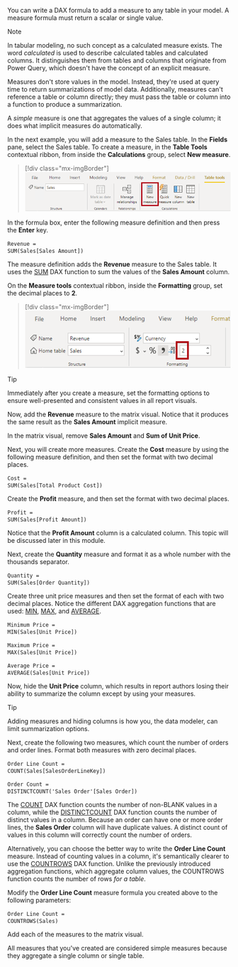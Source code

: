 You can write a DAX formula to add a measure to any table in your model. A measure formula must return a scalar or single value.

> [!NOTE]
> In tabular modeling, no such concept as a calculated measure exists. The word *calculated* is used to describe calculated tables and calculated columns. It distinguishes them from tables and columns that originate from Power Query, which doesn't have the concept of an explicit measure.

Measures don't store values in the model. Instead, they're used at query time to return summarizations of model data. Additionally, measures can't reference a table or column directly; they must pass the table or column into a function to produce a summarization.

A *simple* measure is one that aggregates the values of a single column; it does what implicit measures do automatically.

In the next example, you will add a measure to the Sales table. In the **Fields** pane, select the Sales table. To create a measure, in the **Table Tools** contextual ribbon, from inside the **Calculations** group, select **New measure**.

> [!div class="mx-imgBorder"]
> [![An image shows the Table Tools contextual ribbon for the Sales table. The New Measure command is highlighted.](../media/dax-sale-table-new-measure-ssm.png)](../media/dax-sale-table-new-measure-ssm.png#lightbox)

In the formula box, enter the following measure definition and then press the **Enter** key.

```dax
Revenue =
SUM(Sales[Sales Amount])
```

The measure definition adds the **Revenue** measure to the Sales table. It uses the [SUM](https://docs.microsoft.com/dax/sum-function-dax/?azure-portal=true) DAX function to sum the values of the **Sales Amount** column.

On the **Measure tools** contextual ribbon, inside the **Formatting** group, set the decimal places to **2**.

> [!div class="mx-imgBorder"]
> [![An image shows the Format ribbon tab, and has highlighted the decimal places property, which is set to 2.](../media/dax-revenue-measure-format-ssm.png)](../media/dax-revenue-measure-format-ssm.png#lightbox)

> [!TIP]
> Immediately after you create a measure, set the formatting options to ensure well-presented and consistent values in all report visuals.

Now, add the **Revenue** measure to the matrix visual. Notice that it produces the same result as the **Sales Amount** implicit measure.

In the matrix visual, remove **Sales Amount** and **Sum of Unit Price**.

Next, you will create more measures. Create the **Cost** measure by using the following measure definition, and then set the format with two decimal places.

```dax
Cost =
SUM(Sales[Total Product Cost])
```

Create the **Profit** measure, and then set the format with two decimal places.

```dax
Profit =
SUM(Sales[Profit Amount])
```

Notice that the **Profit Amount** column is a calculated column. This topic will be discussed later in this module.

Next, create the **Quantity** measure and format it as a whole number with the thousands separator.

```dax
Quantity =
SUM(Sales[Order Quantity])
```

Create three unit price measures and then set the format of each with two decimal places. Notice the different DAX aggregation functions that are used: [MIN](https://docs.microsoft.com/dax/min-function-dax/?azure-portal=true), [MAX](https://docs.microsoft.com/dax/max-function-dax/?azure-portal=true), and [AVERAGE](https://docs.microsoft.com/dax/average-function-dax/?azure-portal=true).

```dax
Minimum Price =
MIN(Sales[Unit Price])
```

```dax
Maximum Price =
MAX(Sales[Unit Price])
```

```dax
Average Price =
AVERAGE(Sales[Unit Price])
```

Now, hide the **Unit Price** column, which results in report authors losing their ability to summarize the column except by using your measures.

> [!TIP]
> Adding measures and hiding columns is how you, the data modeler, can limit summarization options.

Next, create the following two measures, which count the number of orders and order lines. Format both measures with zero decimal places.

```dax
Order Line Count =
COUNT(Sales[SalesOrderLineKey])
```

```dax
Order Count =
DISTINCTCOUNT('Sales Order'[Sales Order])
```

The [COUNT](https://docs.microsoft.com/dax/count-function-dax/?azure-portal=true) DAX function counts the number of non-BLANK values in a column, while the [DISTINCTCOUNT](https://docs.microsoft.com/dax/distinctcount-function-dax/?azure-portal=true) DAX function counts the number of distinct values in a column. Because an order can have one or more order lines, the **Sales Order** column will have duplicate values. A distinct count of values in this column will correctly count the number of orders.

Alternatively, you can choose the better way to write the **Order Line Count** measure. Instead of counting values in a column, it's semantically clearer to use the [COUNTROWS](https://docs.microsoft.com/dax/countrows-function-dax/?azure-portal=true) DAX function. Unlike the previously introduced aggregation functions, which aggregate column values, the COUNTROWS function counts the number of rows *for a table*.

Modify the **Order Line Count** measure formula you created above to the following parameters:

```dax
Order Line Count =
COUNTROWS(Sales)
```

Add each of the measures to the matrix visual.

All measures that you've created are considered simple measures because they aggregate a single column or single table.
